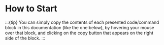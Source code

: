 # How to Start


:::{tip}
You can simply copy the contents of each presented code/command block in this documentation
(like the one below), by hovering your mouse over that block, and clicking on the copy button
that appears on the right side of the block.
:::
